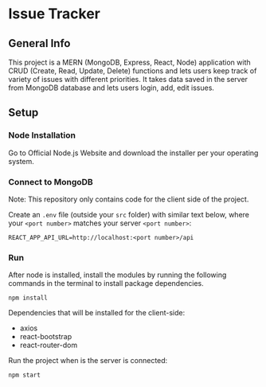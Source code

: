 # Issue Tracker

## General Info
This project is a MERN (MongoDB, Express, React, Node) application with CRUD (Create, Read, Update, Delete) functions and lets users keep track of variety of issues with different priorities. It takes data saved in the server from MongoDB database and lets users login, add, edit issues.

## Setup

### Node Installation
Go to Official Node.js Website and download the installer per your operating system.

### Connect to MongoDB
Note: This repository only contains code for the client side of the project.

Create an `.env` file (outside your `src` folder) with similar text below, where your `<port number>` matches your server `<port number>`:
```
REACT_APP_API_URL=http://localhost:<port number>/api
```

### Run 
After node is installed, install the modules by running the following commands in the terminal to install package dependencies.
```
npm install
```

Dependencies that will be installed for the client-side:

- axios
- react-bootstrap
- react-router-dom

Run the project when is the server is connected:
```
npm start
```